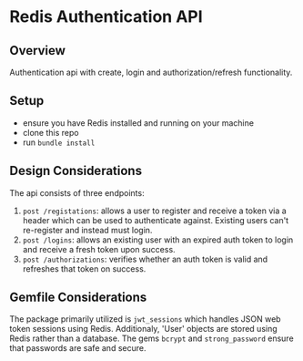 # Redis Authentication API

## Overview

Authentication api with create, login and authorization/refresh functionality.

## Setup

* ensure you have Redis installed and running on your machine
* clone this repo
* run `bundle install`

## Design Considerations

The api consists of three endpoints:

1. `post /registations`: allows a user to register and receive a token via a header which can be used to authenticate against. Existing users can't re-register and instead must login.
2. `post /logins`: allows an existing user with an expired auth token to login and receive a fresh token upon success.
3. `post /authorizations`: verifies whether an auth token is valid and refreshes that token on success.

## Gemfile Considerations

The package primarily utilized is `jwt_sessions` which handles JSON web token sessions using Redis. Additionaly, 'User' objects are stored using Redis rather than a database. The gems `bcrypt` and `strong_password` ensure that passwords are safe and secure.
